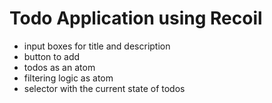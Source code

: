 # Todo Application using Recoil

- input boxes for title and description
- button to add
- todos as an atom
- filtering logic as atom
- selector with the current state of todos
